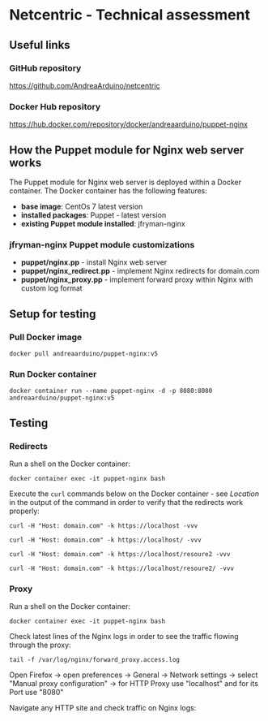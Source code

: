 # Netcentric - Technical assessment

## Useful links

### GitHub repository

https://github.com/AndreaArduino/netcentric

### Docker Hub repository

https://hub.docker.com/repository/docker/andreaarduino/puppet-nginx

## How the Puppet module for Nginx web server works

The Puppet module for Nginx web server is deployed within a Docker container.
The Docker container has the following features:
* **base image**: CentOs 7 latest version
* **installed packages**: Puppet - latest version
* **existing Puppet module installed**: jfryman-nginx

### jfryman-nginx Puppet module customizations
* **puppet/nginx.pp** - install Nginx web server
* **puppet/nginx_redirect.pp** - implement Nginx redirects for domain.com
* **puppet/nginx_proxy.pp** - implement forward proxy within Nginx with custom log format

## Setup for testing

### Pull Docker image

```
docker pull andreaarduino/puppet-nginx:v5
```

### Run Docker container

```
docker container run --name puppet-nginx -d -p 8080:8080 andreaarduino/puppet-nginx:v5
```

## Testing

### Redirects

Run a shell on the Docker container:

```
docker container exec -it puppet-nginx bash
```

Execute the `curl` commands below on the Docker container - see *Location* in the output of the command in order to verify that the redirects work properly:

```
curl -H "Host: domain.com" -k https://localhost -vvv
```

```
curl -H "Host: domain.com" -k https://localhost/ -vvv
```

```
curl -H "Host: domain.com" -k https://localhost/resoure2 -vvv
```

```
curl -H "Host: domain.com" -k https://localhost/resoure2/ -vvv
```

### Proxy

Run a shell on the Docker container:

```
docker container exec -it puppet-nginx bash
```

Check latest lines of the Nginx logs in order to see the traffic flowing through the proxy:

```
tail -f /var/log/nginx/forward_proxy.access.log
```

Open Firefox -> open preferences -> General -> Network settings -> select "Manual proxy configuration" -> for HTTP Proxy use "localhost" and for its Port use "8080"

Navigate any HTTP site and check traffic on Nginx logs:
